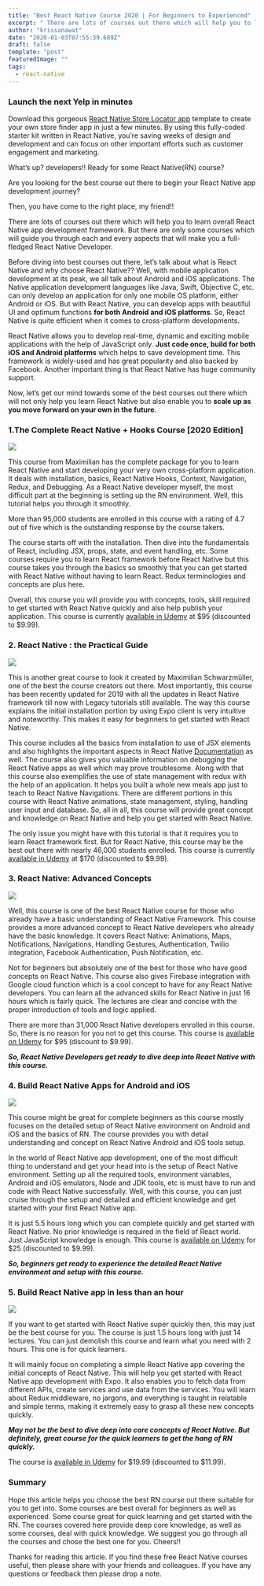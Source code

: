 ```yaml
---
title: "Best React Native Course 2020 | For Beginners to Experienced"
excerpt: " There are lots of courses out there which will help you to learn overall React Native app development framework. But there are only some courses which will guide you through each and every aspects that will make you a full-fledged React Native Developer."
author: "krissanawat"
date: "2020-01-03T07:55:39.689Z"
draft: false
template: "post"
featuredImage: ""
tags:
  - react-native
---
```


### **Launch the next Yelp in minutes**

Download this gorgeous [React Native Store Locator app](https://www.instamobile.io/app-templates/react-native-store-locator-app-template/) template to create your own store finder app in just a few minutes. By using this fully-coded starter kit written in React Native, you’re saving weeks of design and development and can focus on other important efforts such as customer engagement and marketing.

What’s up? developers!! Ready for some React Native(RN) course?

Are you looking for the best course out there to begin your React Native app development journey?

Then, you have come to the right place, my friend!!

There are lots of courses out there which will help you to learn overall React Native app development framework. But there are only some courses which will guide you through each and every aspects that will make you a full-fledged React Native Developer.

Before diving into best courses out there, let’s talk about what is React Native and why choose React Native?? Well, with mobile application development at its peak, we all talk about Android and iOS applications. The Native application development languages like Java, Swift, Objective C, etc. can only develop an application for only one mobile OS platform, either Android or iOS. But with React Native, you can develop apps with beautiful UI and optimum functions **for both Android and iOS platforms**. So, React Native is quite efficient when it comes to cross-platform developments.

React Native allows you to develop real-time, dynamic and exciting mobile applications with the help of JavaScript only. **Just code once, build for both iOS and Android platforms** which helps to save development time. This framework is widely-used and has great popularity and also backed by Facebook. Another important thing is that React Native has huge community support.

Now, let’s get our mind towards some of the best courses out there which will not only help you learn React Native but also enable you to **scale up as you move forward on your own in the future**.

### 1.The Complete React Native + Hooks Course [2020 Edition]

![](https://cdn-images-1.medium.com/max/2000/0*uDlVT4v6eTyuodL8.png)

This course from Maximilian has the complete package for you to learn React Native and start developing your very own cross-platform application. It deals with installation, basics, React Native Hooks, Context, Navigation, Redux, and Debugging. As a React Native developer myself, the most difficult part at the beginning is setting up the RN environment. Well, this tutorial helps you through it smoothly.

More than 95,000 students are enrolled in this course with a rating of 4.7 out of five which is the outstanding response by the course takers.

The course starts off with the installation. Then dive into the fundamentals of React, including JSX, props, state, and event handling, etc. Some courses require you to learn React framework before React Native but this course takes you through the basics so smoothly that you can get started with React Native without having to learn React. Redux terminologies and concepts are plus here.

Overall, this course you will provide you with concepts, tools, skill required to get started with React Native quickly and also help publish your application. This course is currently [available in Udemy](https://click.linksynergy.com/link?id=cDElGBdnNrA&offerid=507388.959700&type=2&murl=https%3A%2F%2Fwww.udemy.com%2Fcourse%2Fthe-complete-react-native-and-redux-course%2F) at $95 (discounted to $9.99).

### 2. React Native : the Practical Guide

![](https://cdn-images-1.medium.com/max/2000/0*MMtVvxRPvrIStXV1.jpg)

This is another great course to look it created by Maximilian Schwarzmüller, one of the best the course creators out there. Most importantly, this course has been recently updated for 2019 with all the updates in React Native framework till now with Legacy tutorials still available. The way this course explains the initial installation portion by using Expo client is very intuitive and noteworthy. This makes it easy for beginners to get started with React Native.

This course includes all the basics from installation to use of JSX elements and also highlights the important aspects in React Native [Documentation](https://facebook.github.io/react-native/docs/getting-started.html) as well. The course also gives you valuable information on debugging the React Native apps as well which may prove troublesome. Along with that this course also exemplifies the use of state management with redux with the help of an application. It helps you built a whole new meals app just to teach to React Native Navigations. There are different portions in this course with React Native animations, state management, styling, handling user input and database. So, all in all, this course will provide great concept and knowledge on React Native and help you get started with React Native.

The only issue you might have with this tutorial is that it requires you to learn React framework first. But for React Native, this course may be the best out there with nearly 46,000 students enrolled. This course is currently [available in Udemy](https://click.linksynergy.com/link?id=cDElGBdnNrA&offerid=507388.1737706&type=2&murl=https%3A%2F%2Fwww.udemy.com%2Fcourse%2Freact-native-mobile%2F) at $170 (discounted to $9.99).

### 3. React Native: Advanced Concepts

![](https://cdn-images-1.medium.com/max/2000/0*jXuGd_kwHsy35Uum.png)

Well, this course is one of the best React Native course for those who already have a basic understanding of React Native Framework. This course provides a more advanced concept to React Native developers who already have the basic knowledge. It covers React Native: Animations, Maps, Notifications, Navigations, Handling Gestures, Authentication, Twilio integration, Facebook Authentication, Push Notification, etc.

Not for beginners but absolutely one of the best for those who have good concepts on React Native. This course also gives Firebase integration with Google cloud function which is a cool concept to have for any React Native developers. You can learn all the advanced skills for React Native in just 16 hours which is fairly quick. The lectures are clear and concise with the proper introduction of tools and logic applied.

There are more than 31,000 React Native developers enrolled in this course. So, there is no reason for you not to get this course. This course is [available on Udemy](https://click.linksynergy.com/link?id=cDElGBdnNrA&offerid=507388.1172996&type=2&murl=https%3A%2F%2Fwww.udemy.com%2Fcourse%2Freact-native-advanced%2F) for $95 (discount to $9.99).

**_So, React Native Developers get ready to dive deep into React Native with this course._**

### 4. Build React Native Apps for Android and iOS

![](https://cdn-images-1.medium.com/max/2000/0*62fB2Ohf1KsTPwoB.png)

This course might be great for complete beginners as this course mostly focuses on the detailed setup of React Native environment on Android and iOS and the basics of RN. The course provides you with detail understanding and concept on React Native Android and iOS tools setup.

In the world of React Native app development, one of the most difficult thing to understand and get your head into is the setup of React Native environment. Setting up all the required tools, environment variables, Android and iOS emulators, Node and JDK tools, etc is must have to run and code with React Native successfully. Well, with this course, you can just cruise through the setup and detailed and efficient knowledge and get started with your first React Native app.

It is just 5.5 hours long which you can complete quickly and get started with React Native. No prior knowledge is required in the field of React world. Just JavaScript knowledge is enough. This course is [available on Udemy](https://click.linksynergy.com/link?id=cDElGBdnNrA&offerid=507388.747174&type=2&murl=https%3A%2F%2Fwww.udemy.com%2Fcourse%2Fbuild-react-native-apps-for-android-and-ios%2F) for $25 (discounted to $9.99).

**_So, beginners get ready to experience the detailed React Native environment and setup with this course._**

### 5. Build React Native app in less than an hour

![](https://cdn-images-1.medium.com/max/2000/0*O8mdHmuSS71C9QiW.png)

If you want to get started with React Native super quickly then, this may just be the best course for you. The course is just 1.5 hours long with just 14 lectures. You can just demolish this course and learn what you need with 2 hours. This one is for quick learners.

It will mainly focus on completing a simple React Native app covering the initial concepts of React Native. This will help you get started with React Native app development with Expo. It also enables you to fetch data from different APIs, create services and use data from the services. You will learn about Redux middleware, no jargons, and everything is taught in relatable and simple terms, making it extremely easy to grasp all these new concepts quickly.

**_May not be the best to dive deep into core concepts of React Native. But definitely, great course for the quick learners to get the hang of RN quickly._**

The course is [available in Udemy](https://click.linksynergy.com/link?id=cDElGBdnNrA&offerid=507388.1236542&type=2&murl=https%3A%2F%2Fwww.udemy.com%2Fcourse%2Fbuild-an-app-in-less-than-60-minutes-using-react-native%2F) for $19.99 (discounted to $11.99).

### Summary

Hope this article helps you choose the best RN course out there suitable for you to get into. Some courses are best overall for beginners as well as experienced. Some course great for quick learning and get started with the RN. The courses covered here provide deep core knowledge, as well as some courses, deal with quick knowledge. We suggest you go through all the courses and chose the best one for you. Cheers!!

Thanks for reading this article. If you find these free React Native courses useful, then please share with your friends and colleagues. If you have any questions or feedback then please drop a note.

